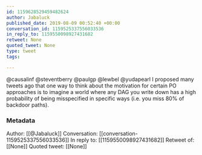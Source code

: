 ```yaml
---
id: 1159628529459482624
author: Jabaluck
published_date: 2019-08-09 00:52:40 +00:00
conversation_id: 1159525337556033536
in_reply_to: 1159550098927431682
retweet: None
quoted_tweet: None
type: tweet
tags:

---
```


@causalinf @steventberry @paulgp @lewbel @yudapearl I proposed many tweets ago that one way to think about the motivation for certain PO approaches is to imagine a world where any DAG you write down has a high probability of being misspecified in specific ways (i.e. you miss 80% of backdoor paths).

### Metadata

Author: [[@Jabaluck]]
Conversation: [[conversation-1159525337556033536]]
In reply to: [[1159550098927431682]]
Retweet of: [[None]]
Quoted tweet: [[None]]
